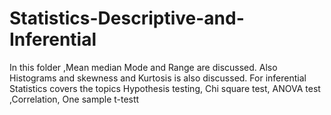 # Statistics-Descriptive-and-Inferential
In this folder ,Mean median Mode and Range are discussed. Also Histograms and skewness and Kurtosis is also discussed. For inferential Statistics covers the topics Hypothesis testing, Chi square test, ANOVA test ,Correlation, One sample t-testt
